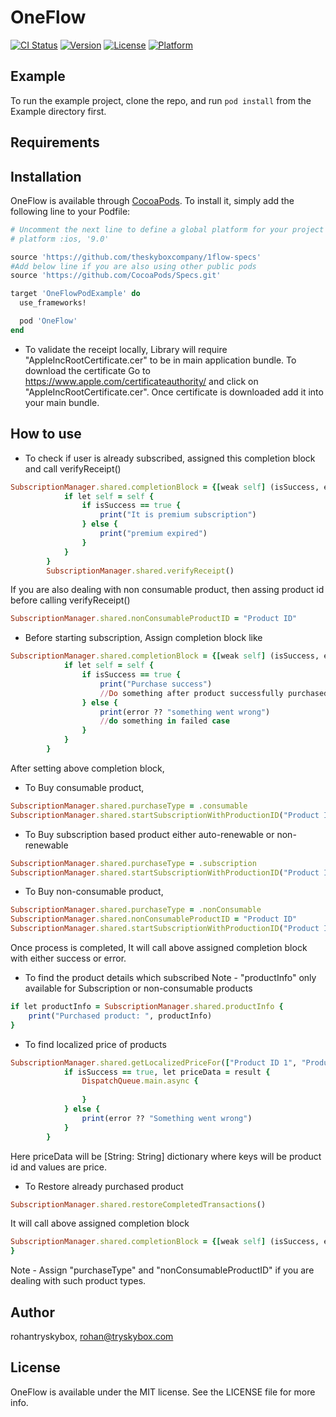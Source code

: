 # OneFlow

[![CI Status](https://img.shields.io/travis/rohantryskybox/OneFlow.svg?style=flat)](https://travis-ci.org/rohantryskybox/OneFlow)
[![Version](https://img.shields.io/cocoapods/v/OneFlow.svg?style=flat)](https://cocoapods.org/pods/OneFlow)
[![License](https://img.shields.io/cocoapods/l/OneFlow.svg?style=flat)](https://cocoapods.org/pods/OneFlow)
[![Platform](https://img.shields.io/cocoapods/p/OneFlow.svg?style=flat)](https://cocoapods.org/pods/OneFlow)

## Example

To run the example project, clone the repo, and run `pod install` from the Example directory first.

## Requirements

## Installation

OneFlow is available through [CocoaPods](https://cocoapods.org). To install
it, simply add the following line to your Podfile:

```ruby
# Uncomment the next line to define a global platform for your project
# platform :ios, '9.0'

source 'https://github.com/theskyboxcompany/1flow-specs'
#Add below line if you are also using other public pods
source 'https://github.com/CocoaPods/Specs.git'

target 'OneFlowPodExample' do
  use_frameworks!

  pod 'OneFlow'
end
```
- To validate the receipt locally, Library will require "AppleIncRootCertificate.cer" to be in main application bundle.
To download the certificate Go to https://www.apple.com/certificateauthority/ and click on "AppleIncRootCertificate.cer". Once certificate is downloaded add it into your main bundle.
## How to use

- To check if user is already subscribed, assigned this completion block and call verifyReceipt()
```ruby
SubscriptionManager.shared.completionBlock = {[weak self] (isSuccess, error) in
            if let self = self {
                if isSuccess == true {
                    print("It is premium subscription")
                } else {
                    print("premium expired")
                }
            }
        }
        SubscriptionManager.shared.verifyReceipt()
```
If you are also dealing with non consumable product, then assing product id before calling verifyReceipt()
```ruby
SubscriptionManager.shared.nonConsumableProductID = "Product ID"
```
- Before starting subscription, Assign completion block like
```ruby
SubscriptionManager.shared.completionBlock = {[weak self] (isSuccess, error) in
            if let self = self {
                if isSuccess == true {
                    print("Purchase success")
                    //Do something after product successfully purchased
                } else {
                    print(error ?? "something went wrong")
                    //do something in failed case
                }
            }
        }
```
After setting above completion block,
- To Buy consumable product,
```ruby
SubscriptionManager.shared.purchaseType = .consumable
SubscriptionManager.shared.startSubscriptionWithProductionID("Product ID")
```
- To Buy subscription based product either auto-renewable or non-renewable
```ruby
SubscriptionManager.shared.purchaseType = .subscription
SubscriptionManager.shared.startSubscriptionWithProductionID("Product ID")
```
- To Buy non-consumable product,
```ruby
SubscriptionManager.shared.purchaseType = .nonConsumable
SubscriptionManager.shared.nonConsumableProductID = "Product ID"
SubscriptionManager.shared.startSubscriptionWithProductionID("Product ID")
```
Once process is completed, It will call above assigned completion block with either success or error.

- To find the product details which subscribed
Note - "productInfo" only available for Subscription or non-consumable products
```ruby
if let productInfo = SubscriptionManager.shared.productInfo {
    print("Purchased product: ", productInfo)
}
```
- To find localized price of products
```ruby
SubscriptionManager.shared.getLocalizedPriceFor(["Product ID 1", "Product ID 2", "Product ID 3"]) { (isSuccess, result, error) in
            if isSuccess == true, let priceData = result {
                DispatchQueue.main.async {
                    
                }
            } else {
                print(error ?? "Something went wrong")
            }
        }
```
Here priceData will be [String: String] dictionary where keys will be product id and values are price.

- To Restore already purchased product
```ruby
SubscriptionManager.shared.restoreCompletedTransactions()
```
It will call above assigned completion block
```ruby
SubscriptionManager.shared.completionBlock = {[weak self] (isSuccess, error) in
}
```
Note - Assign "purchaseType" and "nonConsumableProductID" if you are dealing with such product types.

## Author

rohantryskybox, rohan@tryskybox.com

## License

OneFlow is available under the MIT license. See the LICENSE file for more info.
